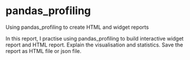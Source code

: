 # pandas_profiling
Using pandas_profiling to create HTML and widget reports

In this report, I practise using pandas_profiling to build interactive widget report and HTML report. Explain the visualisation and statistics. Save the report as HTML file or json file.
